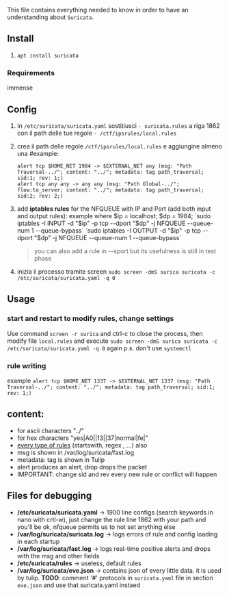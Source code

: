 This file contains everything needed to know in order to have an understanding about `Suricata`.
## Install
1. `apt install suricata`
### Requirements
immense

## Config

1. in `/etc/suricata/suricata.yaml` sostitiusci `- suricata.rules` a riga 1862 con il path delle tue regole `- /ctf/ipsrules/local.rules`

2. crea il path delle regole `/ctf/ipsrules/local.rules` e aggiungine almeno una
	#example: 
	```
	alert tcp $HOME_NET 1984 -> $EXTERNAL_NET any (msg: "Path Traversal-../"; content: "../"; metadata: tag path_traversal; sid:1; rev: 1;)
	alert tcp any any -> any any (msg: "Path Global-../"; flow:to_server; content: "../"; metadata: tag path_traversal; sid:2; rev: 2;)
	```
3. add **iptables rules** for the NFQUEUE with IP and Port (add both input and output rules):
	example where $ip = localhost; $dp = 1984;
	`sudo iptables -I INPUT -d "$ip" -p tcp --dport "$dp" -j NFQUEUE --queue-num 1 --queue-bypass`
	`sudo iptables -I OUTPUT -d "$ip" -p tcp --dport "$dp" -j NFQUEUE --queue-num 1 --queue-bypass`
	>you can also add a rule in --sport but its usefulness is still in test phase
	>
4. inizia il processo tramite screen 
	`sudo screen -dmS surica suricata -c /etc/suricata/suricata.yaml -q 0`	
	 

## Usage

### start and restart to modify rules, change settings

Use command `screen -r surica` and ctrl-c to close the process, then modify file `local.rules` and execute `sudo screen -dmS surica suricata -c /etc/suricata/suricata.yaml -q 0` again
p.s. don't use `systemctl`

### rule writing
example
`alert tcp $HOME_NET 1337 -> $EXTERNAL_NET 1337 (msg: "Path Traversal-../"; content: "../"; metadata: tag path_traversal; sid:1; rev: 1;)`

content:
-
- for ascii characters "../"
- for hex characters "yes|A0||13||37|normal|fe|"
- [every type of rules](https://docs.suricata.io/en/suricata-6.0.0/rules/payload-keywords.html#content) (startswith, regex , ...)
also
- msg is shown in /var/log/suricata/fast.log 
- metadata: tag is shown in Tulip 
- alert produces an alert, drop drops the packet
- IMPORTANT: change sid and rev every new rule or conflict will happen


## Files for debugging
- **/etc/suricata/suricata.yaml** -> 1900 line configs (search keywords in nano with crtl-w), just change the rule line 1862 with your path and you'll be ok, nfqueue permits us to not set anything else
- **/var/log/suricata/suricata.log** -> logs errors of rule and config loading in each startup
- **/var/log/suricata/fast.log** -> logs real-time positive alerts and drops with the msg and other fields
- **/etc/suricata/rules** -> useless, default rules
- **/var/log/suricata/eve.json** -> contains json of every little data. it is used by tulip. **TODO**: comment '#' protocols in `suricata.yaml` file in section `eve.json` and use that suricata.yaml instaed
